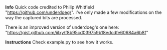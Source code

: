**Info**
Quick code credited to Philip Whitfield  "https://github.com/underdoeg/".
I've only made a few modifications on the way the captured bits are processed.

There is an improved version of underdoeg's one here: "https://gist.github.com/iilxy/f8b95cd039759b18edcdfe60684a6b8f"

**Instructions**
Check example.py to see how it works.
